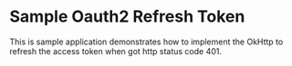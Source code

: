 # Sample Oauth2 Refresh Token
This is sample application demonstrates how to implement the OkHttp to refresh the access token when got http status code 401.